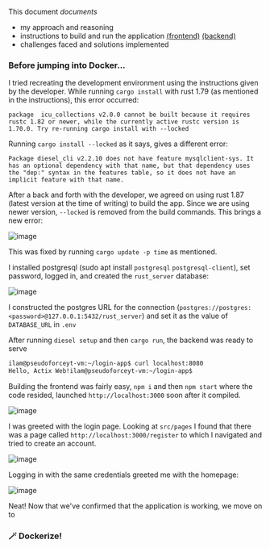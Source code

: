 This document *documents*
- my approach and reasoning
- instructions to build and run the application [(frontend)](Frontend/README.md) [(backend)](Backend/README.md)
- challenges faced and solutions implemented

### Before jumping into Docker...

I tried recreating the development environment using the instructions given by the developer. While running `cargo install` with rust 1.79 (as mentioned in the instructions), this error occurred:

```package  icu_collections v2.0.0 cannot be built because it requires rustc 1.82 or newer, while the currently active rustc version is 1.70.0. Try re-running cargo install with --locked```

Running `cargo install --locked` as it says, gives a different error:

```Package diesel_cli v2.2.10 does not have feature mysqlclient-sys. It has an optional dependency with that name, but that dependency uses the "dep:" syntax in the features table, so it does not have an implicit feature with that name.```

After a back and forth with the developer, we agreed on using rust 1.87 (latest version at the time of writing) to build the app. Since we are using newer version, `--locked` is removed from the build commands. This brings a new error:

![image](https://github.com/user-attachments/assets/fb7aa0eb-91bf-43e9-835f-f05b84f0ba56)

This was fixed by running `cargo update -p time` as mentioned.

I installed postgresql (sudo apt install `postgresql` `postgresql-client`), set password, logged in, and created the `rust_server` database:

![image](https://github.com/user-attachments/assets/1d0e41f9-6567-45f9-9a77-ea6b413b3d88)

I constructed the postgres URL for the connection (`postgres://postgres:<password>@127.0.0.1:5432/rust_server`) and set it as the value of `DATABASE_URL` in `.env`

After running `diesel setup` and then `cargo run`, the backend was ready to serve

```bash
ilam@pseudoforceyt-vm:~/login-app$ curl localhost:8080
Hello, Actix Web!ilam@pseudoforceyt-vm:~/login-app$
```

Building the frontend was fairly easy, `npm i` and then `npm start` where the code resided, launched `http://localhost:3000` soon after it compiled.

![image](https://github.com/user-attachments/assets/a3511c16-adb0-4bc3-a4f0-c8ce3f5b4733)

I was greeted with the login page. Looking at `src/pages` I found that there was a page called `http://localhost:3000/register` to which I navigated and tried to create an account.

![image](https://github.com/user-attachments/assets/3df39200-b784-44dc-a9e2-c06d31d970ba)

Logging in with the same credentials greeted me with the homepage:

![image](https://github.com/user-attachments/assets/0c69a401-3daf-411a-a6e3-874f50046191)

Neat! Now that we've confirmed that the application is working, we move on to

### 🪄 Dockerize!

